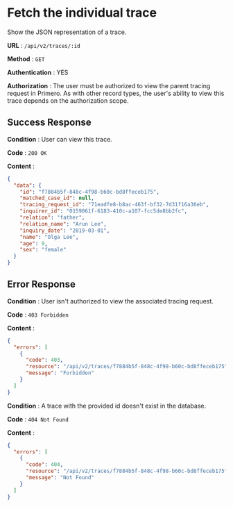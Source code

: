 <!-- Copyright (c) 2014 - 2023 UNICEF. All rights reserved. -->

# Fetch the individual trace

Show the JSON representation of a trace.

**URL** : `/api/v2/traces/:id`

**Method** : `GET`

**Authentication** : YES

**Authorization** : The user must be authorized to view the parent tracing request in Primero. As with other record types, the user's ability to view this trace depends on the authorization scope.

## Success Response

**Condition** : User can view this trace.

**Code** : `200 OK`

**Content** :

```json
{
  "data": {
    "id": "f7884b5f-848c-4f98-b60c-bd8ffeceb175",
    "matched_case_id": null,
    "tracing_request_id": "71eadfe8-b8ac-463f-bf32-7d31f16a36eb",
    "inquirer_id": "0159061f-6183-410c-a107-fcc5de8bb2fc",
    "relation": "father",
    "relation_name": "Arun Lee",
    "inquiry_date": "2019-03-01",
    "name": "Olga Lee",
    "age": 9,
    "sex": "female"
  }
}

```
## Error Response

**Condition** : User isn't authorized to view the associated tracing request.

**Code** : `403 Forbidden`

**Content** :

```json
{
  "errors": [
    {
      "code": 403,
      "resource": "/api/v2/traces/f7884b5f-848c-4f98-b60c-bd8ffeceb175",
      "message": "Forbidden"
    }
  ]
}

```
**Condition** : A trace with the provided id doesn't exist in the database.

**Code** : `404 Not Found`

**Content** :

```json
{
  "errors": [
    {
      "code": 404,
      "resource": "/api/v2/traces/f7884b5f-848c-4f98-b60c-bd8ffeceb175",
      "message": "Not Found"
    }
  ]
}
```
